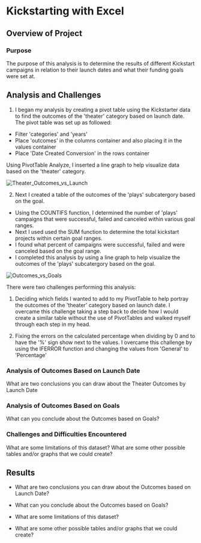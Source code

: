 # Kickstarting with Excel

## Overview of Project

### Purpose

The purpose of this analysis is to determine the results of different Kickstart campaigns in relation to their launch dates and what their funding goals were set at. 

## Analysis and Challenges

1. I began my analysis by creating a pivot table using the Kickstarter data to find the outcomes of the 'theater' category based on launch date. The pivot table was set up as followed:
 - Filter 'categories' and 'years'
 - Place 'outcomes' in the columns container and also placing it in the values container
 - Place 'Date Created Conversion' in the rows container

Using PivotTable Analyze, I inserted a line graph to help visualize data based on the 'theater' category. 

![Theater_Outcomes_vs_Launch](https://user-images.githubusercontent.com/103234661/174200265-1ba03fd7-b6cc-45f3-a81b-0fdde43f27fa.png)

2. Next I created a table of the outcomes of the 'plays' subcatergory based on the goal.
 - Using the COUNTIFS function, I determined the number of 'plays' campaigns that were successful, failed and canceled within various goal ranges.
 - Next I used used the SUM function to determine the total kickstart projects within certain goal ranges. 
 - I found what percent of campaigns were successful, failed and were canceled based on the goal range.
 - I completed this analysis by using a line graph to help visualize the outcomes of the 'plays' subcatergory based on the goal. 
 
 ![Outcomes_vs_Goals](https://user-images.githubusercontent.com/103234661/174201055-bfc20331-97bc-4335-a0d7-f9f96c4b714e.png)

There were two challenges performing this analysis:
 1. Deciding which fields I wanted to add to my PivotTable to help portray the outcomes of the 'theater' category based on launch date. I overcame this challenge taking a step back to decide how I would create a similar table without the use of PivotTables and walked myself through each step in my head.

 2. Fixing the errors on the calculated percentage when dividing by 0 and to have the '%' sign show next to the values. I overcame this challenge by using the IFERROR function and changing the values from 'General' to 'Percentage'

### Analysis of Outcomes Based on Launch Date

What are two conclusions you can draw about the Theater Outcomes by Launch Date

### Analysis of Outcomes Based on Goals

What can you conclude about the Outcomes based on Goals?

### Challenges and Difficulties Encountered

What are some limitations of this dataset?
What are some other possible tables and/or graphs that we could create?

## Results

- What are two conclusions you can draw about the Outcomes based on Launch Date?

- What can you conclude about the Outcomes based on Goals?

- What are some limitations of this dataset?

- What are some other possible tables and/or graphs that we could create?
